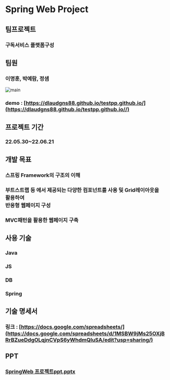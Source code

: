 # Spring Web Project
## 팀프로젝트 
### 구독서비스 플랫폼구성
## 팀원
### 이명훈, 박예람, 정샘

![main](https://user-images.githubusercontent.com/103983433/174878419-5f281fe5-75a7-42ed-a80c-f6714e92a58f.PNG)

### demo : [https://dlaudgns88.github.io/testpp.github.io/](https://dlaudgns88.github.io/testpp.github.io//)
## 프로젝트 기간 
### 22.05.30~22.06.21

## 개발 목표 
### 스프링 Framework의 구조의 이해
### 부트스트랩 등 에서 제공되는 다양한 컴포넌트를 사용 및 Grid레이아웃을 활용하여 <br/> 반응형 웹페이지 구성
### MVC패턴을 활용한 웹페이지 구축

## 사용 기술
### Java
### JS
### DB
### Spring

## 기술 명세서  
### 링크 : [https://docs.google.com/spreadsheets/](https://docs.google.com/spreadsheets/d/1MSBW9jMs25OXjBRrBZueDdgOLqjnCVpS6yWhdmQluSA/edit?usp=sharing/)
## PPT
### [SpringWeb 프로젝트ppt.pptx](https://github.com/dlaudgns88/Springweb/files/8963946/22.06.14.ppt.pptx)
